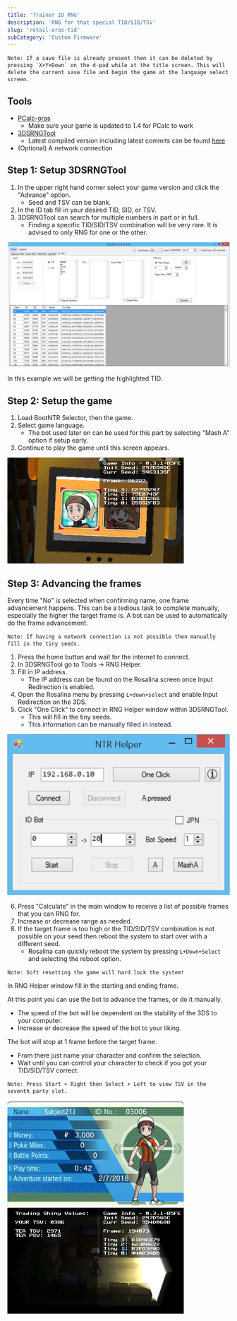 ```yaml
---
title: 'Trainer ID RNG'
description: 'RNG for that special TID/SID/TSV'
slug: 'retail-oras-tid'
subCategory: 'Custom Firmware'
---
```


```
Note: If a save file is already present then it can be deleted by pressing `X+Y+Down` on the d-pad while at the title screen. This will delete the current save file and begin the game at the language select screen.
```

## Tools

- [PCalc-oras](https://pokemonrng.com/downloads/pcalc/pcalc-oras.zip)
  - Make sure your game is updated to 1.4 for PCalc to work
- [3DSRNGTool](https://github.com/wwwwwwzx/3DSRNGTool/releases)
  - Latest compiled version including latest commits can be found [here](https://ci.appveyor.com/project/wwwwwwzx/3dsrngtool/build/artifacts)
- (Optional) A network connection

## Step 1: Setup 3DSRNGTool

1. In the upper right hand corner select your game version and click the "Advance" option.
   - Seed and TSV can be blank.
2. In the ID tab fill in your desired TID, SID, or TSV.
3. 3DSRNGTool can search for multiple numbers in part or in full.
   - Finding a specific TID/SID/TSV combination will be very rare. It is advised to only RNG for one or the other.

![Setup](../../images/OmegaRuby-AlphaSapphire/TID/Setup.png)

In this example we will be getting the highlighted TID.

## Step 2: Setup the game

1. Load BootNTR Selector, then the game.
2. Select game language.
   - The bot used later on can be used for this part by selecting "Mash A" option if setup early.
3. Continue to play the game until this screen appears.

![Final Screen](../../images/OmegaRuby-AlphaSapphire/TID/Final-Screen.png)

## Step 3: Advancing the frames

Every time "No" is selected when confirming name, one frame advancement happens. This can be a tedious task to complete manually, especially the higher the target frame is. A bot can be used to automatically do the frame advancement.

```
Note: If having a network connection is not possible then manually fill in the tiny seeds.
```

1. Press the home button and wait for the internet to connect.
2. In 3DSRNGTool go to Tools -> RNG Helper.
3. Fill in IP address.
   - The IP address can be found on the Rosalina screen once Input Redirection is enabled.
4. Open the Rosalina menu by pressing `L+down+select` and enable Input Redirection on the 3DS.
5. Click "One Click" to connect in RNG Helper window within 3DSRNGTool.
   - This will fill in the tiny seeds.
   - This information can be manually filled in instead.

![NTR Helper](../../images/OmegaRuby-AlphaSapphire/TID/NTR-Helper.png)

6. Press "Calculate" in the main window to receive a list of possible frames that you can RNG for.
7. Increase or decrease range as needed.
8. If the target frame is too high or the TID/SID/TSV combination is not possible on your seed then reboot the system to start over with a different seed.
   - Rosalina can quickly reboot the system by pressing `L+Down+Select` and selecting the reboot option.

```
Note: Soft resetting the game will hard lock the system!
```

In RNG Helper window fill in the starting and ending frame.

At this point you can use the bot to advance the frames, or do it manually.

- The speed of the bot will be dependent on the stability of the 3DS to your computer.
- Increase or decrease the speed of the bot to your liking.

The bot will stop at 1 frame before the target frame.

- From there just name your character and confirm the selection.
- Wait until you can control your character to check if you got your TID/SID/TSV correct.

```
Note: Press Start + Right then Select + Left to view TSV in the seventh party slot.
```

![Success](../../images/OmegaRuby-AlphaSapphire/TID/Success.png)
![Success](../../images/OmegaRuby-AlphaSapphire/TID/Success-2.png)
